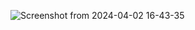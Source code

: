 ![Screenshot from 2024-04-02 16-43-35](https://github.com/EeviLuukkonen/devops-with-docker/assets/75749790/bfd414be-3ce9-4789-a832-7cea0804e310)
